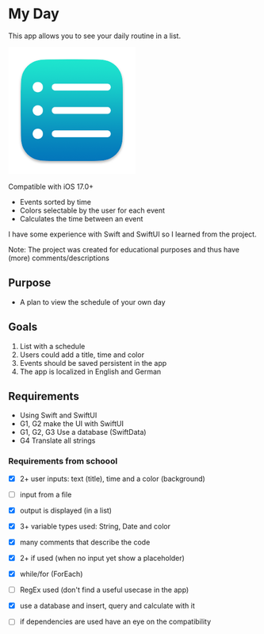 # My Day

This app allows you to see your daily routine in a list.

![icon of the app, a teal/blue gradient with three white lines on front of it meant as show a list](/App%20icon%20My%20Day%20small.png)

Compatible with iOS 17.0+

- Events sorted by time
- Colors selectable by the user for each event
- Calculates the time between an event

I have some experience with Swift and SwiftUI so I learned from the project.

Note: The project was created for educational purposes and thus have (more) comments/descriptions

## Purpose
- A plan to view the schedule of your own day

## Goals
1. List with a schedule
2. Users could add a title, time and color
3. Events should be saved persistent in the app
4. The app is localized in English and German

## Requirements
- Using Swift and SwiftUI
- G1, G2 make the UI with SwiftUI
- G1, G2, G3 Use a database (SwiftData)
- G4 Translate all strings

### Requirements from schoool
- [x] 2+ user inputs: text (title), time and a color (background)
- [ ] input from a file
- [x] output is displayed (in a list)
- [x] 3+ variable types used: String, Date and color
- [x] many comments that describe the code
- [x] 2+ if used (when no input yet show a placeholder)
- [x] while/for (ForEach)
- [ ] RegEx used (don't find a useful usecase in the app)
- [x] use a database and insert, query and calculate with it
- [ ] if dependencies are used have an eye on the compatibility

